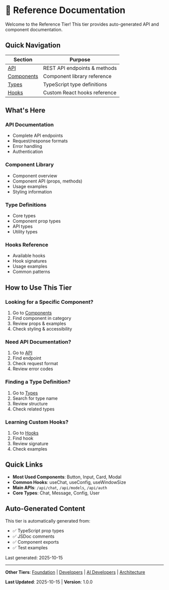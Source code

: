 # 📖 Reference Documentation

Welcome to the Reference Tier! This tier provides auto-generated API and component documentation.

## Quick Navigation

| Section | Purpose |
|---------|---------|
| [API](./api/) | REST API endpoints & methods |
| [Components](./components/) | Component library reference |
| [Types](./types/) | TypeScript type definitions |
| [Hooks](./hooks/) | Custom React hooks reference |

## What's Here

### API Documentation
- Complete API endpoints
- Request/response formats
- Error handling
- Authentication

### Component Library
- Component overview
- Component API (props, methods)
- Usage examples
- Styling information

### Type Definitions
- Core types
- Component prop types
- API types
- Utility types

### Hooks Reference
- Available hooks
- Hook signatures
- Usage examples
- Common patterns

## How to Use This Tier

### Looking for a Specific Component?
1. Go to [Components](./components/)
2. Find component in category
3. Review props & examples
4. Check styling & accessibility

### Need API Documentation?
1. Go to [API](./api/)
2. Find endpoint
3. Check request format
4. Review error codes

### Finding a Type Definition?
1. Go to [Types](./types/)
2. Search for type name
3. Review structure
4. Check related types

### Learning Custom Hooks?
1. Go to [Hooks](./hooks/)
2. Find hook
3. Review signature
4. Check examples

## Quick Links

- **Most Used Components**: Button, Input, Card, Modal
- **Common Hooks**: useChat, useConfig, useWindowSize
- **Main APIs**: `/api/chat`, `/api/models`, `/api/auth`
- **Core Types**: Chat, Message, Config, User

## Auto-Generated Content

This tier is automatically generated from:
- ✅ TypeScript prop types
- ✅ JSDoc comments
- ✅ Component exports
- ✅ Test examples

Last generated: 2025-10-15

---

**Other Tiers**: [Foundation](../foundation/) | [Developers](../developers/) | [AI Developers](../ai-developers/) | [Architecture](../architecture/)

**Last Updated**: 2025-10-15 | **Version**: 1.0.0
